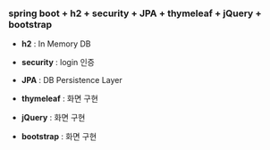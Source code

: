 
### spring boot + h2 + security + JPA + thymeleaf + jQuery + bootstrap  

 * **h2** : In Memory DB
 
 * **security** : login 인증
 
 * **JPA** : DB Persistence Layer
 
 * **thymeleaf** : 화면 구현
 
 * **jQuery** : 화면 구현 
 
 * **bootstrap** : 화면 구현